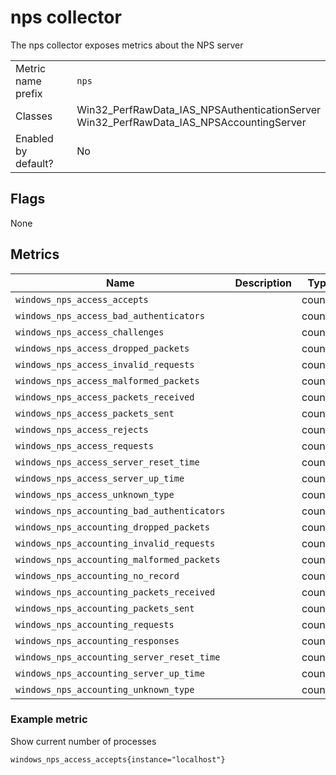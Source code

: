 # nps collector

The nps collector exposes metrics about the NPS server

|||
-|-
Metric name prefix  | `nps`
Classes             | Win32_PerfRawData_IAS_NPSAuthenticationServer<br/>Win32_PerfRawData_IAS_NPSAccountingServer
Enabled by default? | No

## Flags

None

## Metrics

Name | Description | Type | Labels
-----|-------------|------|-------
`windows_nps_access_accepts` |  | counter | None
`windows_nps_access_bad_authenticators` |  | counter | None
`windows_nps_access_challenges` |  | counter | None
`windows_nps_access_dropped_packets` |  | counter | None
`windows_nps_access_invalid_requests` |  | counter | None
`windows_nps_access_malformed_packets` |  | counter | None
`windows_nps_access_packets_received` |  | counter | None
`windows_nps_access_packets_sent` |  | counter | None
`windows_nps_access_rejects` |  | counter | None
`windows_nps_access_requests` |  | counter | None
`windows_nps_access_server_reset_time` |  | counter | None
`windows_nps_access_server_up_time` |  | counter | None
`windows_nps_access_unknown_type` |  | counter | None
`windows_nps_accounting_bad_authenticators` |  | counter | None
`windows_nps_accounting_dropped_packets` |  | counter | None
`windows_nps_accounting_invalid_requests` |  | counter | None
`windows_nps_accounting_malformed_packets` |  | counter | None
`windows_nps_accounting_no_record` |  | counter | None
`windows_nps_accounting_packets_received` |  | counter | None
`windows_nps_accounting_packets_sent` |  | counter | None
`windows_nps_accounting_requests` |  | counter | None
`windows_nps_accounting_responses` |  | counter | None
`windows_nps_accounting_server_reset_time` |  | counter | None
`windows_nps_accounting_server_up_time` |  | counter | None
`windows_nps_accounting_unknown_type` |  | counter | None

### Example metric
Show current number of processes
```
windows_nps_access_accepts{instance="localhost"}
```